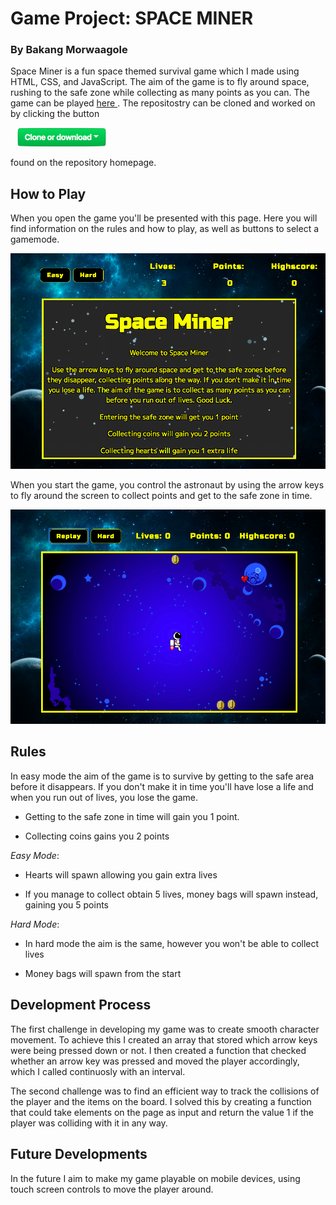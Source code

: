 # Game Project: SPACE MINER
### By Bakang Morwaagole

Space Miner is a fun space themed survival game which I made using HTML, CSS, and JavaScript. The aim of the game is to fly around space, rushing to the safe zone while collecting as many points as you can. The game can be played 
 <a href ="https://bakangam97.github.io/SpartaGame.BakangAM97.github.io/"> here </a>.  The repositostry can be cloned and worked on by clicking the button
 
 <img src = "images/clone-button.png" style = "height: 30px; margin-left: 10px; margin-right:10px;"> 
 
 found on the repository homepage. 

 
## How to Play

When you open the game you'll be presented with this page. Here you will find information on the rules and how to play, as well as buttons to select a gamemode.

<img src = "images/intro-page.png">


When you start the game, you control the astronaut by using the arrow keys to fly around the screen to collect points and get to the safe zone in time. 

<img src = "images/game-play.png">

## Rules



In easy mode the aim of the game is to survive by getting to the safe area before it disappears. If you don't make it in time you'll have lose a life and when you run out of lives, you lose the game. 
 

* Getting to the safe zone in time will gain you 1 point. 

* Collecting coins gains you 2 points

_Easy Mode_:

* Hearts will spawn allowing you gain extra lives

* If you manage to collect obtain 5 lives, money bags will spawn instead, gaining you 5 points

_Hard Mode_:

* In hard mode the aim is the same, however you won't be able to collect lives

* Money bags will spawn from the start

## Development Process 

The first challenge in developing my game was to create smooth character movement. To achieve this I created an array that stored which arrow keys were being pressed down or not. I then created a function  that checked whether an arrow key was pressed and moved the player accordingly, which I called continuosly with an interval. 


The second challenge was to find an efficient way to track the collisions of the player and the items on the board. I solved this by creating a function that could take elements on the page as input and return the value 1 if the player was colliding with it in any way. 
 

## Future Developments

In the future I aim to make my game playable on mobile devices, using touch screen controls to move the player around. 
 
